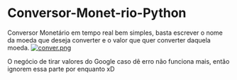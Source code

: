 # Conversor-Monet-rio-Python
Conversor Monetário em tempo real
bem simples, basta escrever o nome da moeda que deseja converter e o valor que quer converter daquela moeda.
[![conver.png](https://i.postimg.cc/P5h0FVj8/conver.png)](https://postimg.cc/bsC6ZTdz)









O negócio de tirar valores do Google caso dê erro não funciona mais, então ignorem essa parte por enquanto xD
